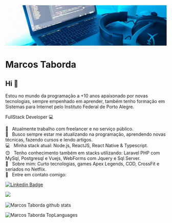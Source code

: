 <img width="auto" src="https://raw.githubusercontent.com/marcostaborda/marcostaborda/master/banner.jpg">

# Marcos Taborda

## Hi 👋
Estou no mundo da programação a +10 anos apaixonado por novas tecnologias, sempre empenhado em aprender, também tenho formação em Sistemas para Internet pelo Instituto Federal de Porto Alegre.


FullStack Developer :computer:

 :rocket: &nbsp; Atualmente trabalho com freelancer e no serviço público.
 <br/> :purple_heart: &nbsp; Busco sempre estar me atualizando na programação, aprendendo novas técnicas, fazendo cursos e lendo artigos.
 <br/> 💻 &nbsp; Minha stack atual: Node.js, ReactJS, React Native & Typescript.
 <br/> :blush: &nbsp; Tenho conhecimento também em stacks utilizando: Laravel PHP com MySql, Postgresql e Vuejs, WebForms com Jquery e Sql Server.
 <br/> 💬 &nbsp; Sobre mim: Curto tecnologias, games Apex Legends, COD, CrossFit e seriados no Netflix.
 <br/> 📩 &nbsp; Entre em contato comigo: 
 
 [![Linkedin Badge](https://img.shields.io/badge/-MarcosTaborda-blue?style=flat-square&logo=Linkedin&logoColor=white&link=https://www.linkedin.com/in/tabordamarcos/)](https://www.linkedin.com/in/tabordamarcos/) 
 
 <a href="https://app.rocketseat.com.br/me/marcos-taborda" target="_blank"><img src="https://user-images.githubusercontent.com/15224426/125720569-83c01797-41bd-4235-bd97-1328adc50532.png" width="115px;"/></a>
<br/>


![Marcos Taborda github stats](https://github-readme-stats.vercel.app/api?username=marcostaborda&count_private=true&show_icons=true&theme=dark&hide=stars)

![Marcos Taborda TopLanguages](https://github-readme-stats.vercel.app/api/top-langs/?username=marcostaborda&layout=compact)
